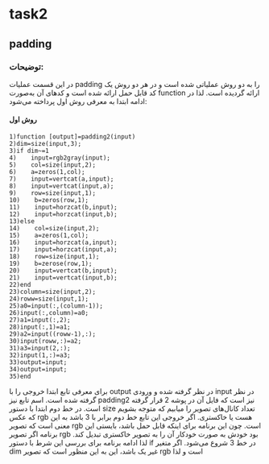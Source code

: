 # task2

## padding

### توضیحات:
در این قسمت عملیات padding را به دو روش عملیاتی شده است و در هر دو روش یک کد قابل حمل ارائه شده است و کد‌های آن به‌صورت function ارائه گردیده است. لذا در ادامه ابتدا به معرفی روش اول پرداخته می‌شود:
#### روش اول
```
1)function [output]=padding2(input)
2)dim=size(input,3);
3)if dim~=1
4)    input=rgb2gray(input);
5)    col=size(input,2);
6)    a=zeros(1,col);
7)    input=vertcat(a,input);
8)    input=vertcat(input,a);
9)    row=size(input,1);
10)    b=zeros(row,1);
11)    input=horzcat(b,input);
12)    input=horzcat(input,b);
13)else
14)    col=size(input,2);
15)    a=zeros(1,col);
16)    input=horzcat(a,input);
17)    input=horzcat(input,a);
18)    row=size(input,1);
19)    b=zerose(row,1);
20)    input=vertcat(b,input);
21)    input=vertcat(input,b);
22)end
23)column=size(input,2);
24)roww=size(input,1);
25)a0=input(:,(column-1));
26)input(:,column)=a0;
27)a1=input(:,2);
28)input(:,1)=a1;
29)a2=input((roww-1),:);
30)input(roww,:)=a2;
31)a3=input(2,:);
32)input(1,:)=a3;
33)output=input;
34)output=input;
35)end
```
برای معرفی تابع ابتدا خروجی را با output در نظر گرفته شده و ورودی input در نظر گرفته شده است. اسم تابع نیز padding2 نیز است که فایل آن در پوشه 2 قرار گرفته است. در خط دوم ابتدا با دستور size تعداد کانال‌های تصویر را میابیم که متوجه بشویم که عکس rgb هست یا خاکستری. اگر خروجی این تابع خط دوم برابر با 3 باشد به این معنی است که تصویر rgb است. چون این برنامه برای اینکه قابل حمل باشد، بایستی این برنامه اگر تصویر rgb بود خودش به صورت خودکار آن را به تصویر خاکستری تبدیل کند. لذا ادامه برنامه برای بررسی این شرط با دستور if در خط 3 شروع می‌شود. اگر متغیر dim غیر یک باشد، این به این منظور است که تصویر rgb است و لذا  

